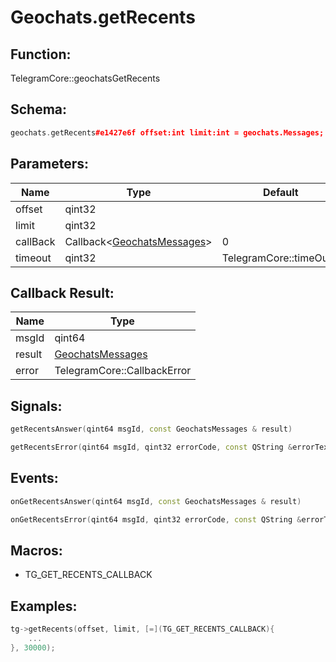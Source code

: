 # Geochats.getRecents

## Function:

TelegramCore::geochatsGetRecents

## Schema:

```c++
geochats.getRecents#e1427e6f offset:int limit:int = geochats.Messages;
```
## Parameters:

|Name|Type|Default|
|----|----|-------|
|offset|qint32||
|limit|qint32||
|callBack|Callback&lt;[GeochatsMessages](../../types/geochatsmessages.md)&gt;|0|
|timeout|qint32|TelegramCore::timeOut()|

## Callback Result:

|Name|Type|
|----|----|
|msgId|qint64|
|result|[GeochatsMessages](../../types/geochatsmessages.md)|
|error|TelegramCore::CallbackError|

## Signals:

```c++
getRecentsAnswer(qint64 msgId, const GeochatsMessages & result)
```
```c++
getRecentsError(qint64 msgId, qint32 errorCode, const QString &errorText)
```

## Events:

```c++
onGetRecentsAnswer(qint64 msgId, const GeochatsMessages & result)
```
```c++
onGetRecentsError(qint64 msgId, qint32 errorCode, const QString &errorText)
```

## Macros:

* TG_GET_RECENTS_CALLBACK

## Examples:

```c++
tg->getRecents(offset, limit, [=](TG_GET_RECENTS_CALLBACK){
    ...
}, 30000);
```
